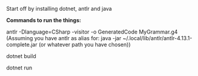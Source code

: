 Start off by installing dotnet, antlr and java

**Commands to run the things:**

antlr -Dlanguage=CSharp -visitor -o GeneratedCode MyGrammar.g4 (Assuming you have antlr as alias for: java -jar ~/.local/lib/antlr/antlr-4.13.1-complete.jar (or whatever path you have chosen))

dotnet build

dotnet run
